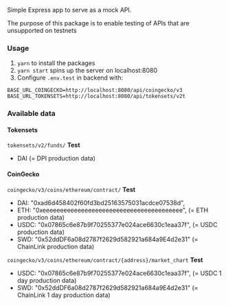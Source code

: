 Simple Express app to serve as a mock API.

The purpose of this package is to enable testing of APIs that are unsupported on testnets

### Usage
1. `yarn` to install the packages
2. `yarn start` spins up the server on localhost:8080
3. Configure `.env.test` in backend with:
```
BASE_URL_COINGECKO=http://localhost:8080/api/coingecko/v3
BASE_URL_TOKENSETS=http://localhost:8080/api/tokensets/v2t
```

### Available data
#### Tokensets
`tokensets/v2/funds/`
**Test**
- DAI (= DPI production data)

#### CoinGecko
`coingecko/v3/coins/ethereum/contract/`
**Test**
- DAI: "0xad6d458402f60fd3bd25163575031acdce07538d",
- ETH: "0xeeeeeeeeeeeeeeeeeeeeeeeeeeeeeeeeeeeeeeee", (= ETH production data)
- USDC:  "0x07865c6e87b9f70255377e024ace6630c1eaa37f", (= USDC production data)
- SWD: "0x52ddDF6a08d2787f2629d582921a684a9E4d2e31" (= ChainLink production data)

`coingecko/v3/coins/ethereum/contract/{address}/market_chart`
**Test** 
- USDC:  "0x07865c6e87b9f70255377e024ace6630c1eaa37f", (= USDC 1 day production data)
- SWD: "0x52ddDF6a08d2787f2629d582921a684a9E4d2e31" (= ChainLink 1 day production data)
